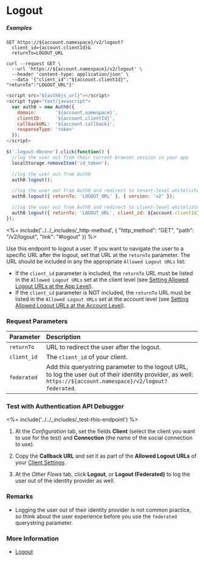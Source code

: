 # Logout

<h5 class="code-snippet-title">Examples</h5>

```http
GET https://${account.namespace}/v2/logout?
  client_id={account.clientId}&
  returnTo=LOGOUT_URL
```

```shell
curl --request GET \
  --url 'https://${account.namespace}/v2/logout' \
  --header 'content-type: application/json' \
  --data '{"client_id":"${account.clientId}", "returnTo":"LOGOUT_URL"}'
```

```javascript
<script src="${auth0js_url}"></script>
<script type="text/javascript">
  var auth0 = new Auth0({
    domain:       '${account.namespace}',
    clientID:     '${account.clientId}',
    callbackURL:  '${account.callback}',
    responseType: 'token'
  });
</script>

$('.logout-dbconn').click(function() {
  //log the user out from their current browser session in your app
  localStorage.removeItem('id_token');

  //log the user out from Auth0
  auth0.logout();

  //log the user out from Auth0 and redirect to tenant-level whitelisted URL LOGOUT_URL
  auth0.logout({ returnTo: 'LOGOUT_URL' }, { version: 'v2' });

  //log the user out from Auth0 and redirect to client-level whitelisted URL LOGOUT_URL
  auth0.logout({ returnTo: 'LOGOUT_URL', client_id: ${account.clientId} }, { version: 'v2' });
});
```

<%= include('../../_includes/_http-method', {
  "http_method": "GET",
  "path": "/v2/logout",
  "link": "#logout"
}) %>

Use this endpoint to logout a user. If you want to navigate the user to a specific URL after the logout, set that URL at the `returnTo` parameter. The URL should be included in any the appropriate `Allowed Logout URLs` list:
- If the `client_id` parameter is included, the `returnTo` URL must be listed in the `Allowed Logout URLs` set at the client level (see [Setting Allowed Logout URLs at the App Level](/logout#setting-allowed-logout-urls-at-the-app-level)).
- If the `client_id` parameter is NOT included, the `returnTo` URL must be listed in the `Allowed Logout URLs` set at the account level (see [Setting Allowed Logout URLs at the Account Level](/logout#setting-allowed-logout-urls-at-the-account-level)).


### Request Parameters

| Parameter        | Description |
|:-----------------|:------------|
| `returnTo `      | URL to redirect the user after the logout. |
| `client_id`      | The `client_id` of your client. |
| `federated`      | Add this querystring parameter to the logout URL, to log the user out of their identity provider, as well: `https://${account.namespace}/v2/logout?federated`. |


### Test with Authentication API Debugger

<%= include('../../_includes/_test-this-endpoint') %>

1. At the *Configuration* tab, set the fields **Client** (select the client you want to use for the test) and **Connection** (the name of the social connection to use).

1. Copy the **Callback URL** and set it as part of the **Allowed Logout URLs** of your [Client Settings](${manage_url}/#/clients/${account.clientId}/settings).

1. At the *Other Flows* tab, click **Logout**, or **Logout (Federated)** to log the user out of the identity provider as well.


### Remarks

- Logging the user out of their identity provider is not common practice, so think about the user experience before you use the `federated` querystring parameter.

### More Information

- [Logout](/logout)
